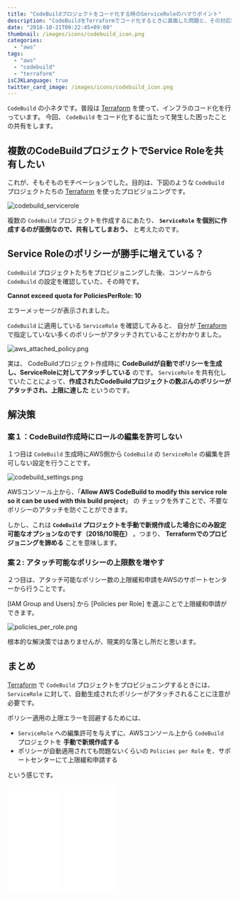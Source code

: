 ```yaml
---
title: "CodeBuildプロジェクトをコード化する時のServiceRoleのハマりポイント"
description: "CodeBuildをTerraformでコード化するときに直面した問題と、その対応策について。ServiceRoleに複数のポリシーが紐付いてしまったときの対処法について考えます。"
date: "2018-10-21T09:22:45+09:00"
thumbnail: /images/icons/codebuild_icon.png
categories:
  - "aws"
tags:
  - "aws"
  - "codebuild"
  - "terraform"
isCJKLanguage: true
twitter_card_image: /images/icons/codebuild_icon.png
---
```


`CodeBuild` の小ネタです。普段は [Terraform](https://www.terraform.io/) を使って、インフラのコード化を行っています。
今回、 `CodeBuild` をコード化するに当たって発生した困ったことの共有をします。

<!--adsense-->

## 複数のCodeBuildプロジェクトでService Roleを共有したい

これが、そもそものモチベーションでした。目的は、下図のような `CodeBuild` プロジェクトたちの [Terraform](https://www.terraform.io/) を使ったプロビジョニングです。

![codebuild_servicerole](/images/20181021/codebuild_servicerole.png)

複数の `CodeBuild` プロジェクトを作成するにあたり、 **`ServiceRole` を個別に作成するのが面倒なので、共有してしまおう、** 
と考えたのです。

## Service Roleのポリシーが勝手に増えている？

`CodeBuild` プロジェクトたちをプロビジョニングした後、コンソールから `CodeBuild` の設定を確認していた、その時です。

**Cannot exceed quota for PoliciesPerRole: 10**

エラーメッセージが表示されました。 

`CodeBuild` に適用している `ServiceRole` を確認してみると、
自分が [Terraform](https://www.terraform.io/) で指定していない多くのポリシーがアタッチされていることがわかりました。

![aws_attached_policy.png](/images/20181021/aws_attached_policy.png)

実は、 CodeBuildプロジェクト作成時に **CodeBuildが自動でポリシーを生成し、ServiceRoleに対してアタッチしている** のです。
`ServiceRole` を共有化していたことによって、**作成されたCodeBuildプロジェクトの数ぶんのポリシーがアタッチされ、上限に達した** というのです。

<!--adsense-->

## 解決策

### 案１：CodeBuild作成時にロールの編集を許可しない

１つ目は `CodeBuild` 生成時にAWS側から `CodeBuild` の `ServiceRole` の編集を許可しない設定を行うことです。

![codebuild_settings.png](/images/20181021/codebuild_settings.png)

AWSコンソール上から、「**Allow AWS CodeBuild to modify this service role so it can be used with this build project**」 の
チェックを外すことで、不要なポリシーのアタッチを防ぐことができます。

しかし、これは **`CodeBuild` プロジェクトを手動で新規作成した場合にのみ設定可能なオプションなのです（2018/10現在）** 。つまり、 **Terraformでのプロビジョニングを諦める** ことを意味します。

### 案２: アタッチ可能なポリシーの上限数を増やす

２つ目は、アタッチ可能なポリシー数の上限緩和申請をAWSのサポートセンターから行うことです。

[IAM Group and Users] から [Policies per Role] を選ぶことで上限緩和申請ができます。

![policies_per_role.png](/images/20181021/policies_per_role.png)

根本的な解決策ではありませんが、現実的な落とし所だと思います。

## まとめ

[Terraform](https://www.terraform.io/) で `CodeBuild` プロジェクトをプロビジョニングするときには、 
`ServiceRole` に対して、自動生成されたポリシーがアタッチされることに注意が必要です。

ポリシー適用の上限エラーを回避するためには、

* `ServiceRole` への編集許可を与えずに、AWSコンソール上から `CodeBuild` プロジェクトを **手動で新規作成する**
* ポリシーが自動適用されても問題ないくらいの `Policies per Role` を、サポートセンターにて上限緩和申請する

という感じです。

<iframe style="width:120px;height:240px;" marginwidth="0" marginheight="0" scrolling="no" frameborder="0" src="//rcm-fe.amazon-adsystem.com/e/cm?lt1=_blank&bc1=000000&IS2=1&bg1=FFFFFF&fc1=000000&lc1=0000FF&t=soudegesu-22&language=ja_JP&o=9&p=8&l=as4&m=amazon&f=ifr&ref=as_ss_li_til&asins=1260108279&linkId=c4ac74c453d2e72a86aec32e11bd9a82"></iframe>
<iframe style="width:120px;height:240px;" marginwidth="0" marginheight="0" scrolling="no" frameborder="0" src="//rcm-fe.amazon-adsystem.com/e/cm?lt1=_blank&bc1=000000&IS2=1&bg1=FFFFFF&fc1=000000&lc1=0000FF&t=soudegesu-22&language=ja_JP&o=9&p=8&l=as4&m=amazon&f=ifr&ref=as_ss_li_til&asins=4797392568&linkId=5026f77348a642a4054d5ac9a12a0bf4"></iframe>
